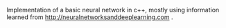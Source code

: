 Implementation of a basic neural network in c++, mostly using information learned from http://neuralnetworksanddeeplearning.com .